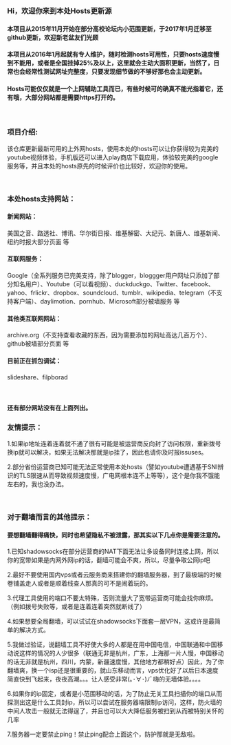 <html>
<head>
</head>
<h3>Hi，欢迎你来到本处Hosts更新源</h3>
<h4>本项目从2015年11月开始在部分高校论坛内小范围更新，于2017年1月迁移至github更新，欢迎新老盆友们光顾</h4>
<h4>本项目从2016年1月起就有专人维护，随时检测hosts可用性，只要hosts速度慢到不能用，或者是全国挂掉25%及以上，这里就会主动大面积更新，当然了，日常也会经常性测试网址完整度，只要发现细节做的不够好那也会主动更新。</h4>
<h4>Hosts可能仅仅就是一个上网辅助工具而已，有些时候可的确真不能光指着它，还有哦，大部分网站都是需要https打开的。</h4>
<br />
<h3>项目介绍:</h3>
<p>该仓库更新最新可用的上外网hosts，使用本处的hosts可以让你获得较为完美的youtube视频体验，手机版还可以进入play商店下载应用，体验较完美的google服务等，并且本处的hosts原先的时候评价也比较好，欢迎你的使用。</p>
<br />
<h3>本处hosts支持网站：</h3>
<h4>新闻网站：</h4>
<p>美国之音、路透社、博讯、华尔街日报、维基解密、大纪元、新唐人、维基新闻、纽约时报大部分页面 等</p>
<h4>互联网服务：</h4>
<p>Google（全系列服务已完美支持，除了blogger，bloggger用户网址只添加了部分知名用户）、Youtube（可以看视频）、duckduckgo、Twitter、facebook、yahoo、frlickr、dropbox、soundcloud、tumblr、wikipedia、telegram（不支持客户端）、daylimotion、pornhub、Microsoft部分被墙服务 等</p>
<h4>其他类互联网网站：</h4>
<p>archive.org（不支持查看收藏的东西，因为需要添加的网址高达几百万个）、github被墙部分页面 等</p>
<h4>目前正在抓包调试：</h4>
<p>slideshare、filpborad</p>

<br />
<h4>还有部分网站没有在上面列出。</h4?
<br />
<h3>友情提示：</h3>
<p>1.如果ip地址连着连着就不通了很有可能是被运营商反向封了访问权限，重新拨号换ip就可以解决，如果无法解决那就是ip挂了，因此也请你及时报issuses。</p>
<p>2.部分省份运营商已知可能无法正常使用本处hosts（譬如youtube遭遇基于SNI辨识的TLS限速从而导致视频速度慢，广电网根本连不上等等），这个是你我不饿能左右的，我也没办法。</p>
<br />
<h3>对于翻墙而言的其他提示：</h3>
<h4>要想翻墙翻得痛快，同时也希望隐私不被泄露，那其实以下几点你是需要注意的。</h4>
<p>1.已知shadowsocks在部分运营商的NAT下面无法让多设备同时连接上网，所以你的宽带如果是内网外网ip的话，翻墙可能会不爽，所以，尽量争取公网ip吧</p>
<p>2.最好不要使用国内vps或者云服务商来搭建你的翻墙服务器，到了最极端的时候卷铺盖走人或者是顺着线查人那真的可不是闹着玩的。</p>
<p>3.代理工具使用的端口不要太特殊，否则流量大了宽带运营商可能会找你麻烦。（例如拨号失败等，或者是连着连着突然就断线了）</p>
<p>4.如果想要全局翻墙，可以试试在shadowsocks下面套一层VPN，这或许是最简单的解决方式。</p>
<p>5.我做过验证，说翻墙工具不好使大多的人都是在用中国电信，中国联通和中国移动说这样的情况的人少很多（联通无非是杭州，广东，上海那一片人慢，中国移动的话无非就是杭州，四川，内蒙，新疆速度慢，其他地方都稍好点）因此，为了你翻墙爽，换一个isp还是很重要的，就山东移动而言，vps优化好了以后日本速度简直快到飞起来，夜夜高潮。。。让人感受非常(｡･∀･)ﾉﾞ嗨的无墙体验。。。。</p>
<p>6.如果你的ip固定，或者是小范围移动的话，为了防止无关工具扫描你的端口从而探测出这是什么工具封ip，所以可以尝试在服务器端限制ip访问，这样，防火墙的中间人攻击一般就无法得逞了，并且也可以大大降低服务被扫到从而被特别关怀的几率</p>
<p>7.服务器一定要禁止ping！禁止ping配合上面这个，防护那就是无敌啦。</p>

</html>
